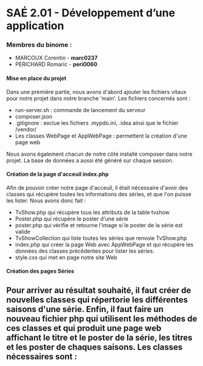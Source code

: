 # SAÉ 2.01 - Développement d’une application

### Membres du binome : 
- MARCOUX Corentin - **marc0237**
- PERICHARD Romaric - **peri0060**

#### Mise en place du projet
Dans une première partie, nous avons d'abord ajouter les fichiers vitaux pour notre projet dans notre branche 'main'.
Les fichiers concernés sont :
- run-server.sh : commande de lancement du serveur
- composer.json
- .gitignore : exclue les fichiers .mypdo.ini, .idea ainsi que le fichier /vendor/
- Les classes WebPage et AppWebPage : permettent la création d'une page web

Nous avons également chacun de notre côté installé composer dans notre projet.
La base de données a aussi été généré sur chaque session.


#### Création de la page d'acceuil index.php

Afin de pouvoir créer notre page d'acceuil, il était nécessaire d'avoir des classes qui récupère toutes les informations
des séries, et que l'on puisse les lister.
Nous avons donc fait :
- TvShow.php qui récupère tous les attributs de la table tvshow
- Poster.php qui récupère le poster d'une série
- poster.php qui vérifie et retourne l'image si le poster de la série est valide
- TvShowCollection qui liste toutes les séries que renvoie TvShow.php
- index.php qui créer la page Web avec AppWebPage et qui récupère les données des classes précédentes pour lister les séries.
- style.css qui met en page notre site Web

#### Création des pages Séries

Pour arriver au résultat souhaité, il faut créer de nouvelles classes qui répertorie les différentes saisons d'une série. Enfin, il faut faire un nouveau fichier php qui utilisent les méthodes
de ces classes et qui produit une page web affichant le titre et le poster de la série, les titres et les poster de chaques saisons.
Les classes nécessaires sont : 
- 

